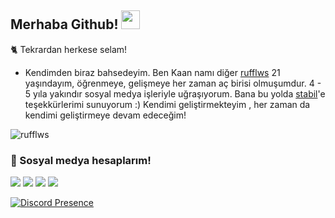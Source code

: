 ## Merhaba Github! <img src="https://raw.githubusercontent.com/iampavangandhi/iampavangandhi/master/gifs/Hi.gif" width="30px">

🐈 Tekrardan herkese selam!
- Kendimden biraz bahsedeyim. Ben Kaan namı diğer [rufflws](https://github.com/rufflws) 21 yaşındayım, öğrenmeye, gelişmeye her zaman aç birisi olmuşumdur. 
4 - 5 yıla yakındır sosyal medya işleriyle uğraşıyorum. Bana bu yolda [stabil](https://github.com/stabil667)'e teşekkürlerimi sunuyorum :)
Kendimi geliştirmekteyim , her zaman da kendimi geliştirmeye devam edeceğim!


<img src="https://komarev.com/ghpvc/?username=rufflws&label=Ziyaretçi%20Sayısı&color=552b75" alt="rufflws" />

<h3>🌟 Sosyal medya hesaplarım!</h3>
<p align="left">
   <a href="https://instagram.com/rufflwss" target"blank_"><img src="https://img.shields.io/badge/INSTAGRAM%20-DC3175.svg?&style=for-the-badge&logo=instagram&logoColor=blue"></a>
       <a href="https://twitch.tv/rufflwsXD" target"blank_"><img src="https://img.shields.io/badge/Twitch-9146FF?style=for-the-badge&logo=twitch&logoColor=purple"></a>
 <a href="https://open.spotify.com/user/10io98y5vw33zp9hym0zmc9f9" target"blank_"><img src="https://img.shields.io/badge/Spotify%20-1ed760.svg?&style=for-the-badge&logo=spotify&logoColor=red"></a>
<a href=https://open.spotify.com/artist/6P8evOXA98NwE5FUFSG7FO" target"blank_"><img src="https://img.shields.io/badge/Spotify%20-1ed760.svg?&style=for-the-badge&logo=spotify&logoColor=black"></a>

[![Discord Presence](https://lanyard.cnrad.dev/api/139783252079542272)](https://discord.com/users/139783252079542272)


</p>
